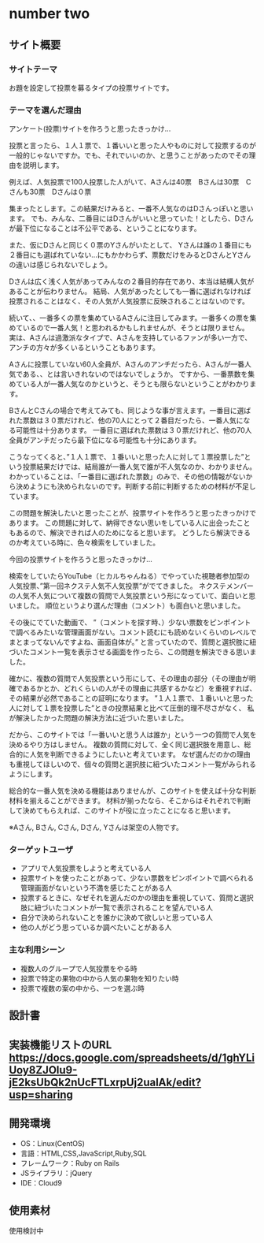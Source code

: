 # number two

## サイト概要
### サイトテーマ
お題を設定して投票を募るタイプの投票サイトです。

### テーマを選んだ理由
アンケート(投票)サイトを作ろうと思ったきっかけ...

投票と言ったら、１人１票で、１番いいと思った人やものに対して投票するのが一般的じゃないですか。でも、それでいいのか、と思うことがあったのでその理由を説明します。

例えば、人気投票で100人投票した人がいて、Aさんは40票　Bさんは30票　Cさんも30票　Dさんは０票

集まったとします。この結果だけみると、一番不人気なのはDさんっぽいと思います。
でも、みんな、二番目にはDさんがいいと思っていた！としたら、Dさんが最下位になることは不公平である、ということになります。

また、仮にDさんと同じく０票のYさんがいたとして、
Yさんは誰の１番目にも２番目にも選ばれていない...にもかかわらず、票数だけをみるとDさんとYさんの違いは感じられないでしょう。

Dさんは広く浅く人気があってみんなの２番目的存在であり、本当は結構人気があることが伝わりません。
結局、人気があったとしても一番に選ばれなければ投票されることはなく、その人気が人気投票に反映されることはないのです。

続いて、、一番多くの票を集めているAさんに注目してみます。一番多くの票を集めているので一番人気！と思われるかもしれませんが、そうとは限りません。
実は、Aさんは過激派なタイプで、Aさんを支持しているファンが多い一方で、アンチの方々が多くいるということもあります。

Aさんに投票していない60人全員が、Aさんのアンチだったら、Aさんが一番人気である、、とは言いきれないのではないでしょうか。
ですから、一番票数を集めている人が一番人気なのかというと、そうとも限らないということがわかります。

BさんとCさんの場合で考えてみても、同じような事が言えます。一番目に選ばれた票数は３０票だけれど、他の70人にとって２番目だったら、一番人気になる可能性は十分あります。
一番目に選ばれた票数は３０票だけれど、他の70人全員がアンチだったら最下位になる可能性も十分にあります。

こうなってくると、”１人１票で、１番いいと思った人に対して１票投票した”という投票結果だけでは、結局誰が一番人気で誰が不人気なのか、わかりません。
わかっていることは、「一番目に選ばれた票数」のみで、その他の情報がないから決めようにも決められないのです。判断する前に判断するための材料が不足しています。

この問題を解決したいと思ったことが、投票サイトを作ろうと思ったきっかけであります。
この問題に対して、納得できない思いをしている人に出会ったこともあるので、解決できれば人のためになると思います。
どうしたら解決できるのか考えている時に、色々検索をしていました。


今回の投票サイトを作ろうと思ったきっかけ...

検索をしていたらYouTube（ヒカルちゃんねる）でやっていた視聴者参加型の人気投票、”第一回ネクステ人気不人気投票”がでてきました。
ネクステメンバーの人気不人気について複数の質問で人気投票という形になっていて、面白いと思いました。
順位というより選んだ理由（コメント）も面白いと思いました。

その後にでていた動画で、
”（コメントを探す時、）少ない票数をピンポイントで調べるみたいな管理画面がない。コメント読むにも読めないくらいのレベルでまとまってないんですよね、画面自体が。”
と言っていたので、質問と選択肢に紐づいたコメント一覧を表示させる画面を作ったら、この問題を解決できる思いました。

確かに、複数の質問で人気投票という形にして、その理由の部分（その理由が明確であるかとか、どれくらいの人がその理由に共感するかなど）を重視すれば、その結果が必然であることの証明になります。
”１人１票で、１番いいと思った人に対して１票を投票した”ときの投票結果と比べて圧倒的理不尽さがなく、
私が解決したかった問題の解決方法に近づいた思いました。

だから、このサイトでは「一番いいと思う人は誰か」という一つの質問で人気を決めるやり方はしません。
複数の質問に対して、全く同じ選択肢を用意し、総合的に人気を判断できるようにしたいと考えています。
なぜ選んだのかの理由も重視してほしいので、個々の質問と選択肢に紐づいたコメント一覧がみられるようにします。

総合的な一番人気を決める機能はありませんが、このサイトを使えば十分な判断材料を揃えることができます。
材料が揃ったなら、そこからはそれぞれで判断して決めてもらえれば、このサイトが役に立ったことになると思います。


※Aさん, Bさん, Cさん, Dさん, Yさんは架空の人物です。


### ターゲットユーザ
- アプリで人気投票をしようと考えている人
- 投票サイトを使ったことがあって、少ない票数をピンポイントで調べられる管理画面がないという不満を感じたことがある人
- 投票するときに、なぜそれを選んだのかの理由を重視していて、質問と選択肢に紐づいたコメントが一覧で表示されることを望んでいる人
- 自分で決められないことを誰かに決めて欲しいと思っている人
- 他の人がどう思っているか調べたいことがある人


### 主な利用シーン
- 複数人のグループで人気投票をやる時
- 投票で特定の果物の中から人気の果物を知りたい時
- 投票で複数の案の中から、一つを選ぶ時


## 設計書

## 実装機能リストのURL https://docs.google.com/spreadsheets/d/1ghYLiUoy8ZJOlu9-jE2ksUbQk2nUcFTLxrpUj2ualAk/edit?usp=sharing


## 開発環境
- OS：Linux(CentOS)
- 言語：HTML,CSS,JavaScript,Ruby,SQL
- フレームワーク：Ruby on Rails
- JSライブラリ：jQuery
- IDE：Cloud9

## 使用素材
使用検討中
